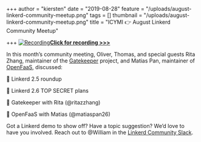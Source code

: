 +++
author = "kiersten"
date = "2019-08-28"
feature = "/uploads/august-linkerd-community-meetup.png"
tags = []
thumbnail = "/uploads/august-linkerd-community-meetup.png"
title = "ICYMI 👉 August Linkerd Community Meetup"

+++
[![Recording](/uploads/august-linkerd-meetup.png "August Linkerd Community Meetup")**Click for recording >>>**](https://www.crowdcast.io/e/linkerd-online-community-4/1)

In this month’s community meeting, Oliver, Thomas, and special guests Rita Zhang, maintainer of the [Gatekeeper](https://github.com/open-policy-agent/gatekeeper) project, and Matias Pan, maintainer of [OpenFaaS](https://github.com/openfaas), discussed:

🌈 Linkerd 2.5 roundup

🌈 Linkerd 2.6 TOP SECRET plans

🌈 Gatekeeper with Rita (@ritazzhang)

🌈 OpenFaaS with Matias (@matiaspan26)

Got a Linkerd demo to show off? Have a topic suggestion? We’d love to have you involved. Reach out to @William in the [Linkerd Community Slack](https://slack.linkerd.io/).
